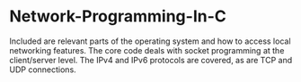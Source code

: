 # Network-Programming-In-C
Included are relevant parts of the operating system and how to access local networking features. The core code deals with socket programming at the client/server level. The IPv4 and IPv6 protocols are covered, as are TCP and UDP connections.
